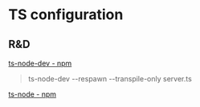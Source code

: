 # TS configuration

## R&D

[ts-node-dev - npm](https://www.npmjs.com/package/ts-node-dev)

> ts-node-dev --respawn --transpile-only server.ts

[ts-node - npm](https://www.npmjs.com/package/ts-node)


<!--
 @changed 2021.03.26, 15:59
-->
